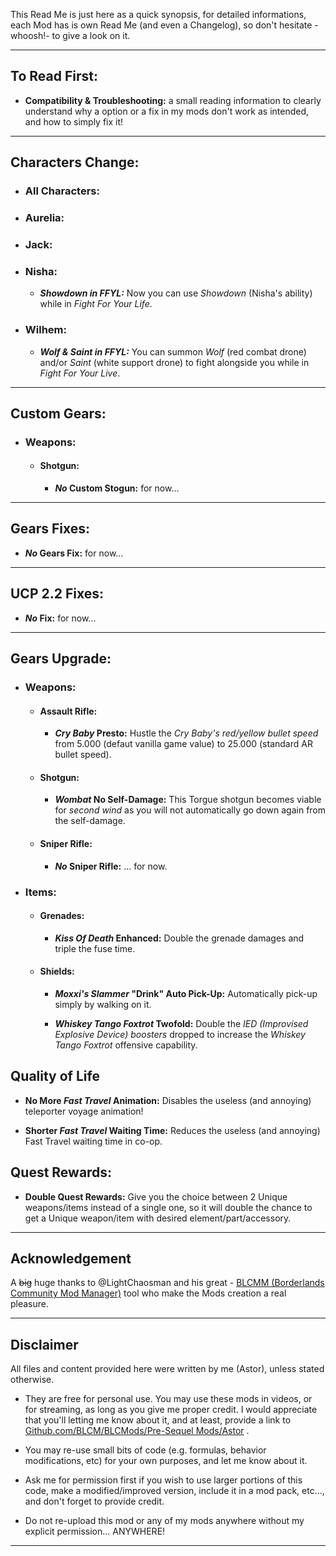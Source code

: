 This Read Me is just here as a quick synopsis, for detailed informations, each Mod has is own Read Me (and even a Changelog), so don't hesitate -whoosh!- to give a look on it.

* * * * *

## To Read First: 

- __Compatibility & Troubleshooting:__ a small reading information to clearly understand why a option or a fix in my mods don't work as intended, and how to simply fix it!

* * * * *

## Characters Change:

- ### All Characters:

- ### Aurelia:

- ### Jack:

- ### Nisha:

  - __*Showdown in FFYL:*__ Now you can use *Showdown* (Nisha's ability) while in *Fight For Your Life*.

- ### Wilhem: 
 
  - __*Wolf & Saint in FFYL:*__ You can summon *Wolf* (red combat drone) and/or *Saint* (white support drone) to fight alongside you while in *Fight For Your Live*.

* * * * *

## Custom Gears:

- ### Weapons:

  - #### Shotgun:

    - __*No* Custom Stogun:__ for now...
* * * * *

## Gears Fixes:

  - __*No* Gears Fix:__ for now...

* * * * *

## UCP 2.2 Fixes:

- __*No* Fix:__ for now...

* * * * *

## Gears Upgrade:

- ### Weapons:

  - #### Assault Rifle: 

    - __*Cry Baby* Presto:__ Hustle the *Cry Baby's red/yellow bullet speed* from 5.000 (defaut vanilla game value) to 25.000 (standard AR bullet speed).

  - #### Shotgun:
     
    - __*Wombat* No Self-Damage:__ This Torgue shotgun becomes viable for *second wind* as you will not automatically go down again from the self-damage.

  - #### Sniper Rifle:

    - __*No* Sniper Rifle:__ ... for now.
      
- ### Items:
  
   - #### Grenades:

      - __*Kiss Of Death* Enhanced:__ Double the grenade damages and triple the fuse time.
 
   - #### Shields:
 
      - __*Moxxi's Slammer* "Drink" Auto Pick-Up:__ Automatically pick-up simply by walking on it.

      - __*Whiskey Tango Foxtrot* Twofold:__ Double the *IED (Improvised Explosive Device) boosters* dropped to increase the *Whiskey Tango Foxtrot* offensive capability.

## Quality of Life 

- __No More *Fast Travel* Animation:__ Disables the useless (and annoying) teleporter voyage animation!

- __Shorter *Fast Travel* Waiting Time:__ Reduces the useless (and annoying) Fast Travel waiting time in co-op.

## Quest Rewards:

-  __Double Quest Rewards:__ Give you the choice between 2 Unique weapons/items instead of a single one, so it will double the chance to get a Unique weapon/item with desired element/part/accessory.

* * * * *
 
## Acknowledgement

A ~~big~~ huge thanks to @LightChaosman and his great - [BLCMM (Borderlands Community Mod Manager)](https://github.com/BLCM/BLCMods/wiki/Borderlands-Community-Mod-Manager) tool who make the Mods creation a real pleasure. 

 * * * * *
 
## Disclaimer

All files and content provided here were written by me (Astor), unless stated otherwise.

- They are free for personal use. You may use these mods in videos, or for streaming, as long as you give me proper credit. I would appreciate that you'll letting me know about it, and at least, provide a link to [Github.com/BLCM/BLCMods/Pre-Sequel Mods/Astor](https://github.com/BLCM/BLCMods/tree/master/Pre%20Sequel%20Mods/Astor) .

- You may re-use small bits of code (e.g. formulas, behavior modifications, etc) for your own purposes, and let me know about it. 

- Ask me for permission first if you wish to use larger portions of this code, make a modified/improved version, include it in a mod pack, etc..., and don't forget to provide credit.

- Do not re-upload this mod or any of my mods anywhere without my explicit permission... ANYWHERE!

 * * * * *
